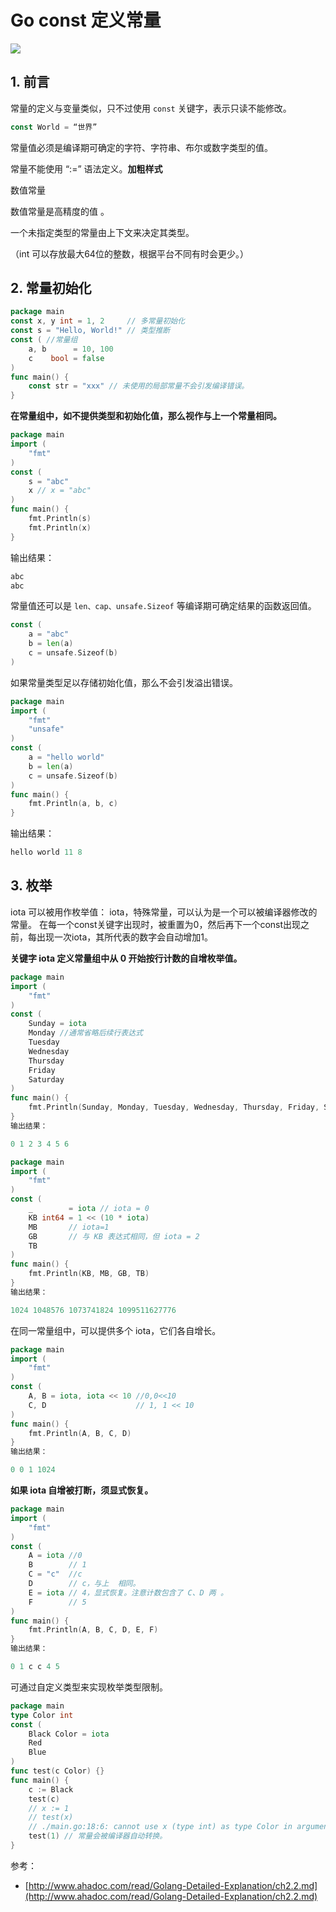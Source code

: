 #  Go const 定义常量

![](https://img-blog.csdnimg.cn/5469b9d199be45c7954fff3a3a471a0e.png)


## 1. 前言
常量的定义与变量类似，只不过使用 `const` 关键字，表示只读不能修改。

```go
const World = “世界”
```

常量值必须是编译期可确定的字符、字符串、布尔或数字类型的值。

常量不能使用 “:=” 语法定义。**加粗样式**

数值常量

数值常量是高精度的值 。

一个未指定类型的常量由上下文来决定其类型。

（int 可以存放最大64位的整数，根据平台不同有时会更少。）

## 2. 常量初始化

```go
package main
const x, y int = 1, 2     // 多常量初始化
const s = "Hello, World!" // 类型推断
const ( //常量组
    a, b      = 10, 100
    c    bool = false
)
func main() {
    const str = "xxx" // 未使用的局部常量不会引发编译错误。
}
```

**在常量组中，如不提供类型和初始化值，那么视作与上一个常量相同。**

```go
package main
import (
    "fmt"
)
const (
    s = "abc"
    x // x = "abc"
)
func main() {
    fmt.Println(s)
    fmt.Println(x)
}
```

输出结果：

```go
abc
abc
```

常量值还可以是 `len、cap、unsafe.Sizeof` 等编译期可确定结果的函数返回值。

```go
const (
    a = "abc"
    b = len(a)
    c = unsafe.Sizeof(b)
)
```

如果常量类型足以存储初始化值，那么不会引发溢出错误。

```go
package main
import (
    "fmt"
    "unsafe"
)
const (
    a = "hello world"
    b = len(a)
    c = unsafe.Sizeof(b)
)
func main() {
    fmt.Println(a, b, c)
}
```

输出结果：

```go
hello world 11 8
```

## 3. 枚举

iota 可以被用作枚举值：
iota，特殊常量，可以认为是一个可以被编译器修改的常量。
在每一个const关键字出现时，被重置为0，然后再下一个const出现之前，每出现一次iota，其所代表的数字会自动增加1。

**关键字 iota 定义常量组中从 0 开始按行计数的自增枚举值。**

```go
package main
import (
    "fmt"
)
const (
    Sunday = iota
    Monday //通常省略后续行表达式
    Tuesday
    Wednesday
    Thursday
    Friday
    Saturday
)
func main() {
    fmt.Println(Sunday, Monday, Tuesday, Wednesday, Thursday, Friday, Saturday)
}
输出结果：

0 1 2 3 4 5 6
```

```go
package main
import (
    "fmt"
)
const (
    _        = iota // iota = 0
    KB int64 = 1 << (10 * iota)
    MB       // iota=1
    GB       // 与 KB 表达式相同，但 iota = 2
    TB
)
func main() {
    fmt.Println(KB, MB, GB, TB)
}
输出结果：

1024 1048576 1073741824 1099511627776
```

在同一常量组中，可以提供多个 iota，它们各自增长。

```go
package main
import (
    "fmt"
)
const (
    A, B = iota, iota << 10 //0,0<<10
    C, D                    // 1, 1 << 10
)
func main() {
    fmt.Println(A, B, C, D)
}
输出结果：

0 0 1 1024
```

**如果 iota 自增被打断，须显式恢复。**

```go
package main
import (
    "fmt"
)
const (
    A = iota //0
    B        // 1
    C = "c"  //c
    D        // c，与上  相同。
    E = iota // 4，显式恢复。注意计数包含了 C、D 两 。
    F        // 5
)
func main() {
    fmt.Println(A, B, C, D, E, F)
}
输出结果：

0 1 c c 4 5
```

可通过自定义类型来实现枚举类型限制。

```go
package main
type Color int
const (
    Black Color = iota
    Red
    Blue
)
func test(c Color) {}
func main() {
    c := Black
    test(c)
    // x := 1
    // test(x)
    // ./main.go:18:6: cannot use x (type int) as type Color in argument to test
    test(1) // 常量会被编译器自动转换。
}
```
参考：
- [http://www.ahadoc.com/read/Golang-Detailed-Explanation/ch2.2.md](http://www.ahadoc.com/read/Golang-Detailed-Explanation/ch2.2.md)
